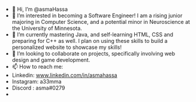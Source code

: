 - 👋 Hi, I’m @asmaHassa
- 👀 I’m interested in becoming a Software Engineer! I am a rising junior majoring in Computer Science, and a potential minor in Neuroscience at the University of Minnesota. 
- 🌱 I’m currently mastering Java, and self-learning HTML, CSS and preparing for C++ as well. I plan on using these skills to build a personalized website to showcase my skills!
- 💞️ I’m looking to collaborate on projects, specifically involving web design and game development. 
- 📫 How to reach me: 
-   Linkedin: www.linkedin.com/in/asmahassa
-   Instagram: a33mma
-   Discord : asma#0279
- 


<!---
asmaHassa/asmaHassa is a ✨ special ✨ repository because its `README.md` (this file) appears on your GitHub profile.
You can click the Preview link to take a look at your changes.
--->
